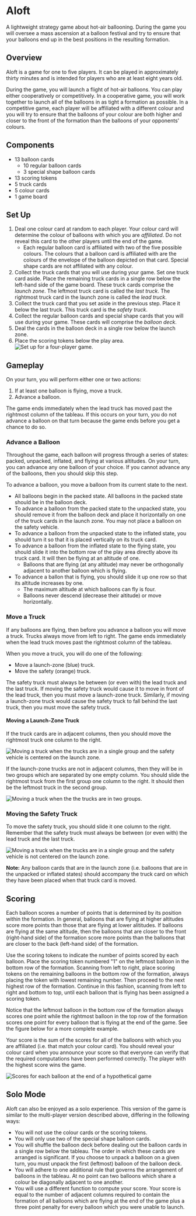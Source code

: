 # Aloft
A lightweight strategy game about hot-air ballooning. During the game you will oversee a mass ascension at a balloon festival and try to ensure that your balloons end up in the best positions in the resulting formation.

## Overview
Aloft is a game for one to five players. It can be played in approximately thirty minutes and is intended for players who are at least eight years old.

During the game, you will launch a flight of hot-air balloons. You can play either cooperatively or competitively. In a cooperative game, you will work together to launch all of the balloons in as tight a formation as possible. In a competitive game, each player will be affiliated with a different colour and you will try to ensure that the balloons of your colour are both higher and closer to the front of the formation than the balloons of your opponents' colours.

## Components
  - 13 balloon cards
     - 10 regular balloon cards
     - 3 special shape balloon cards
  - 13 scoring tokens
  - 5 truck cards
  - 5 colour cards
  - 1 game board

<!-- The number of special shape cards, truck cards, and scoring tokens that you will use in your game depends on how many people are playing. See the table below for details. Notice that you will always use all of the regular balloon cards and colour cards but, unless you are playing a five-player game, you will not use all of the special shape cards, truck cards, or scoring tokens. If you are playing with less than five players, you should use the scoring tokens numbered 1-12.

| Player Count | 1 - 4 | 5 |
| ----------: | ---: | ---: |
| Regular Balloon Cards | 10 | 10 |
| Special Shape Cards | 2 | 3 |
| Truck Cards | 5 | 6 |
| Colour Cards | 5 | 5 |
| Scoring Tokens | 12 | 13 |  -->


## Set Up
  1. Deal one colour card at random to each player. Your colour card will determine the colour of balloons with which you are _affiliated_. Do not reveal this card to the other players until the end of the game.
     - Each regular balloon card is affiliated with two of the five possible colours.  The colours that a balloon card is affiliated with are the colours of the envelope of the balloon depicted on that card. Special shape cards are not affiliated with any colour. 
  2.  Collect the truck cards that you will use during your game. Set one truck card aside. Place the remaining truck cards in a single row below the left-hand side of the game board. These truck cards comprise the _launch zone_. The leftmost truck card is called the _last truck_. The rightmost truck card in the launch zone is called the _lead truck_.
  3. Collect the truck card that you set aside in the previous step. Place it below the last truck. This truck card is the _safety truck_.
  4.  Collect the regular balloon cards and special shape cards that you will use during your game. These cards will comprise the _balloon deck_.
  5. Deal the cards in the balloon deck in a single row below the launch zone. 
  6. Place the scoring tokens below the play area.
![Set up for a four-player game.](set_up_diagram.jpg)

## Gameplay
On your turn, you will perform either one or two actions:
  1. If at least one balloon is flying, move a truck.
  2. Advance a balloon.

The game ends immediately when the lead truck has moved past the rightmost column of the tableau. If this occurs on your turn, you do not advance a balloon on that turn because the game ends before you get a chance to do so.

### Advance a Balloon
Throughout the game, each balloon will progress through a series of states: packed, unpacked, inflated, and flying at various altitudes. On your turn, you can advance any one balloon of your choice. If you cannot advance any of the balloons, then you should skip this step.

To advance a balloon, you move a balloon from its current state to the next. 
  - All balloons begin in the packed state. All balloons in the packed state should be in the balloon deck.
  - To advance a balloon from the packed state to the unpacked state, you should remove it from the balloon deck and place it horizontally on one of the truck cards in the launch zone. You may not place a balloon on the safety vehicle.
- To advance a balloon from the unpacked state to the inflated state, you should turn it so that it is placed vertically on its truck card.
- To advance a balloon from the inflated state to the flying state, you should slide it into the bottom row of the play area directly above its truck card. It will then be flying at an altitude of one.
   - Balloons that are flying (at any altitude) may never be orthogonally adjacent to another balloon which is flying.
- To advance a ballon that is flying, you should slide it up one row so that its altitude increases by one.
   - The maximum altitude at which balloons can fly is four.
   - Balloons never descend (decrease their altitude) or move horizontally. 


### Move a Truck
If any balloons are flying, then before you advance a balloon you will move a truck. Trucks always move from left to right. The game ends immediately when the lead truck moves past the rightmost column of the tableau.

When you move a truck, you will do one of the following:
  - Move a launch-zone (blue) truck.
  - Move the safety (orange) truck.

The safety truck must always be between (or even with) the lead truck and the last truck. If moving the safety truck would cause it to move in front of the lead truck, then you must move a launch-zone truck. Similarly, if moving a launch-zone truck would cause the safety truck to fall behind the last truck, then you must move the safety truck.

#### Moving a Launch-Zone Truck
If the truck cards are in adjacent columns, then you should move the rightmost truck one column to the right.

![Moving a truck when the trucks are in a single group and the safety vehicle is centered on the launch zone.](wind_diagram_1.jpg)

If the launch-zone trucks are not in adjacent columns, then they will be in two groups which are separated by one empty column. You should slide the rightmost truck from the first group one column to the right. It should then be the leftmost truck in the second group.

![Moving a truck when the the trucks are in two groups.](wind_diagram_2.jpg)

### Moving the Safety Truck
To move the safety truck, you should slide it one column to the right. Remember that the safety truck must always be between (or even with) the lead truck and the last truck.

![Moving a truck when the trucks are in a single group and the safety vehicle is not centered on the launch zone.](wind_diagram_3.jpg)

__Note:__ Any balloon cards that are in the launch zone (i.e. balloons that are in the unpacked or inflated states) should accompany the truck card on which they have been placed when that truck card is moved. 

## Scoring
Each balloon scores a number of points that is determined by its position within the formation. In general, balloons that are flying at higher altitudes score more points than those that are flying at lower alititudes.  If balloons are flying at the same altitude, then the balloons that are closer to the front (right-hand side) of the formation score more points than the balloons that are closer to the back (left-hand side) of the formation. 

Use the scoring tokens to indicate the number of points scored by each balloon. Place the scoring token numbered "1" on the leftmost balloon in the bottom row of the formation. Scanning from left to right, place scoring tokens on the remaining balloons in the bottom row of the formation, always placing the token with lowest remaining number. Then proceed to the next highest row of the formation. Continue in this fashion, scanning from left to right and bottom to top, until each balloon that is flying has been assigned a scoring token.

Notice that the leftmost balloon in the bottom row of the formation always scores one point while the rightmost balloon in the top row of the formation scores one point for every balloon that is flying at the end of the game. See the figure below for a more complete example.

Your score is the sum of the scores for all of the balloons with which you are affiliated (i.e. that match your colour card). You should reveal your colour card when you announce your score so that everyone can verify that the required computations have been performed correctly. The player with the highest score wins the game.

![Scores for each balloon at the end of a hypothetical game](scoring_diagram.jpg)

## Solo Mode
Aloft can also be enjoyed as a solo experience. This version of the game is similar to the multi-player version described above, differing in the following ways:
  - You will not use the colour cards or the scoring tokens.
  - You will only use two of the special shape balloon cards.
  - You will shuffle the balloon deck before dealing out the balloon cards in a single row below the tableau. The order in which these cards are arranged is significant. If you choose to unpack a balloon on a given turn, you must unpack the first (leftmost) balloon of the balloon deck.
  - You will adhere to one additional rule that governs the arrangement of balloons in the tableau. At no point can two balloons which share a colour be diagonally adjacent to one another.
  - You will use a different function to compute your score. Your score is equal to the number of adjacent columns required to contain the formation of all balloons which are flying at the end of the game plus a three point penalty for every balloon which you were unable to launch.